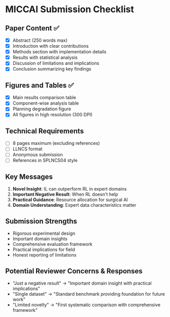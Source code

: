 
# MICCAI Submission Checklist

## Paper Content ✅
- [x] Abstract (250 words max)
- [x] Introduction with clear contributions
- [x] Methods section with implementation details
- [x] Results with statistical analysis
- [x] Discussion of limitations and implications
- [x] Conclusion summarizing key findings

## Figures and Tables ✅
- [x] Main results comparison table
- [x] Component-wise analysis table  
- [x] Planning degradation figure
- [x] All figures in high resolution (300 DPI)

## Technical Requirements
- [ ] 8 pages maximum (excluding references)
- [ ] LLNCS format
- [ ] Anonymous submission
- [ ] References in SPLNCS04 style

## Key Messages
1. **Novel Insight**: IL can outperform RL in expert domains
2. **Important Negative Result**: When RL doesn't help
3. **Practical Guidance**: Resource allocation for surgical AI
4. **Domain Understanding**: Expert data characteristics matter

## Submission Strengths
- Rigorous experimental design
- Important domain insights
- Comprehensive evaluation framework
- Practical implications for field
- Honest reporting of limitations

## Potential Reviewer Concerns & Responses
- "Just a negative result" → "Important domain insight with practical implications"
- "Single dataset" → "Standard benchmark providing foundation for future work"
- "Limited novelty" → "First systematic comparison with comprehensive framework"
